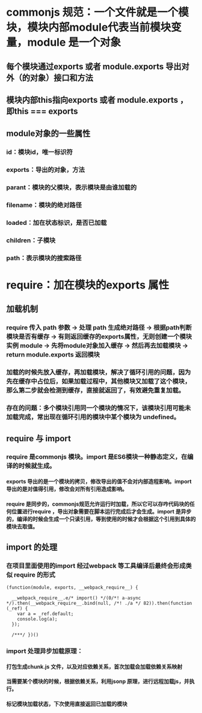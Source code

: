 # commonjs 规范：一个文件就是一个模块，模块内部module代表当前模块变量，module 是一个对象
## 每个模块通过exports 或者 module.exports 导出对外（的对象）接口和方法
## 模块内部this指向exports 或者 module.exports ，即this === exports 
## module对象的一些属性
### id：模块id，唯一标识符
### exports：导出的对象，方法
### parant：模块的父模块，表示模块是由谁加载的
### filename：模块的绝对路径
### loaded：加在状态标识，是否已加载
### children：子模块
### path：表示模块的搜索路径

# require：加在模块的exports 属性
## 加载机制
### require 传入 path 参数 -> 处理 path 生成绝对路径 -> 根据path判断模块是否有缓存 -> 有则返回缓存的exports属性，无则创建一个模块实例 module -> 先将module对象加入缓存 -> 然后再去加载模块 -> return module.exports 返回模块
### 加载的时候先放入缓存，再加载模块，解决了循环引用的问题，因为先在缓存中占位后，如果加载过程中，其他模块又加载了这个模块，那么第二步就会检测到缓存，直接就返回了，有效避免重复加载。
### 存在的问题：多个模块引用同一个模块的情况下，该模块引用可能未加载完成，常出现在循环引用的模块中某个模块为 undefined。

## require 与 import
### require 是commonjs 模块。import 是ES6模块一种静态定义，在编译的时候就生成。
#### exports 导出的是一个模块的拷贝，修改导出的值不会对内部造程影响。import 导出的是对值得引用，修改会对所有引用造成影响。
#### require 是同步的，commonjs规范允许运行时加载，所以它可以存咋代码块的任何位置进行require ，导出对象需要在脚本运行完成后才会生成。import 是异步的，编译的时候会生成一个只读引用，等到使用的时候才会根据这个引用到具体的模块去取值。

## import 的处理
### 在项目里面使用的import 经过webpack 等工具编译后最终会形成类似 require 的形式
```
(function(module, exports, __webpack_require__) {

  __webpack_require__.e/* import() */(0/*! a-async */).then(__webpack_require__.bind(null, /*! ./a */ 82)).then(function (_ref) {
    var a = _ref.default;
    console.log(a);
  });
  
  /***/ })()
  ```

  ### import 处理异步加载原理：
  #### 打包生成chunk.js 文件，以及对应依赖关系，首次加载会加载依赖关系映射
  #### 当需要某个模块的时候，根据依赖关系，利用jsonp 原理，进行远程加载js，并执行。
  #### 标记模块加载状态，下次使用直接返回已加载的模块
 

